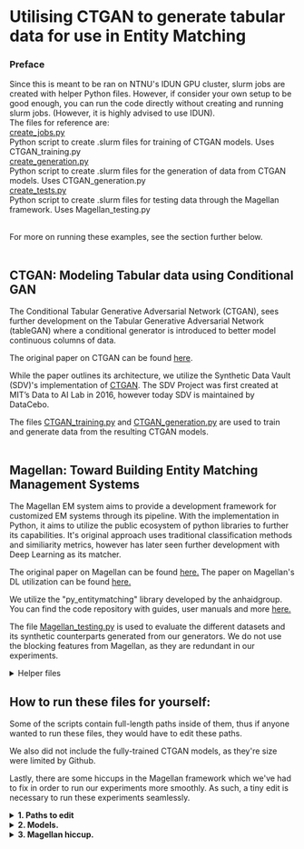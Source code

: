# Utilising CTGAN to generate tabular data for use in Entity Matching

### Preface

Since this is meant to be ran on NTNU's IDUN GPU cluster, slurm jobs are created with helper Python files. However, if consider your own setup to be good enough, you can run the code directly without creating and running slurm jobs. (However, it is highly advised to use IDUN). 
<br>
The files for reference are:
<br>
[create_jobs.py](./create_jobs.py)<br>
Python script to create .slurm files for training of CTGAN models. Uses CTGAN_training.py
<br>
[create_generation.py](./create_generation.py)<br>
Python script to create .slurm files for the generation of data from CTGAN models. Uses CTGAN_generation.py
<br>
[create_tests.py](./create_tests.py)<br>
Python script to create .slurm files for testing data through the Magellan framework. Uses Magellan_testing.py

<br>
For more on running these examples, see the section further below.
<br>
<br>

## CTGAN: Modeling Tabular data using Conditional GAN

The Conditional Tabular Generative Adversarial Network (CTGAN), sees further development on the Tabular Generative Adversarial Network (tableGAN) where a conditional generator is introduced to better model continuous columns of data. 

The original paper on CTGAN can be found [here](https://arxiv.org/abs/1907.00503).

While the paper outlines its architecture, we utilize the Synthetic Data Vault (SDV)'s implementation of [CTGAN](https://sdv.dev/SDV/user_guides/single_table/ctgan.html). The SDV Project was first created at MIT’s Data to AI Lab in 2016, however today SDV is maintained by DataCebo. 

The files [CTGAN_training.py](./CTGAN_training.py) and [CTGAN_generation.py](./CTGAN_generation.py) are used to train and generate data from the resulting CTGAN models.
<br>
<br>

## Magellan: Toward Building Entity Matching Management Systems

The Magellan EM system aims to provide a development framework for customized EM systems through its pipeline. With the implementation in Python, it aims to utilize the public ecosystem of python libraries to further its capabilities. It's original approach uses traditional classification methods and similiarity metrics, however has later seen further development with Deep Learning as its matcher. 

The original paper on Magellan can be found [here.](https://pages.cs.wisc.edu/~anhai/papers1/magellan-sigmodrec18.pdf)
The paper on Magellan's DL utilization can be found [here.](https://pages.cs.wisc.edu/~anhai/papers1/deepmatcher-sigmod18.pdf)

We utilize the "py_entitymatching" library developed by the anhaidgroup. You can find the code repository with guides, user manuals and more [here.](https://github.com/anhaidgroup/py_entitymatching)

The file [Magellan_testing.py](./Magellan_testing.py) is used to evaluate the different datasets and its synthetic counterparts generated from our generators. We do not use the blocking features from Magellan, as they are redundant in our experiments. 

<details><summary>Helper files</summary>
<p>

#### [create_parser.py](./create_parser.py)
Magellan and Ditto require different formats for their datasets. This file is used to create .slurm jobs for parsing data. It uses the [parse_data.py](./parse_data.py) script to parse data from text based Ditto formats to dataframe based Magellan formats, and vice versa.

#### [create_datasets.py](./create_datasets.py)
This file is used to combine the real data with the generated data, creating the datasets that are used in experiments in the process.

#### [make_graphs.py](./make_graphs.py)
This file loads in the result files from the "Results" directory, and generate plots based on the files values.

#### [rename_files.py](./rename_files.py)
This file simply renames some of the files from the synthetic datasets. A simple naming convention error on the Augmentation and GPT-2 generated datasets caused the need for this.


</p>
</details>

## How to run these files for yourself:

Some of the scripts contain full-length paths inside of them, thus if anyone wanted to run these files, they would have to edit these paths.

We also did not include the fully-trained CTGAN models, as they're size were limited by Github. 

Lastly, there are some hiccups in the Magellan framework which we've had to fix in order to run our experiments more smoothly. As such, a tiny edit is necessary to run these experiments seamlessly. 

<details><summary><b>1. Paths to edit</b></summary>

#### 1. create_datasets.py
On line 20: <br>
```IDUN_PATH = r'/cluster/home/alekssim/Documents/IDUN/Idun/CTGAN/'```<br>
Change to: <br>
```IDUN_PATH = r'<your_directory>/Idun/CTGAN/'```<br>

#### 2. create_generation.py
On line 4: <br>
```script_path = r"/cluster/home/alekssim/Documents/IDUN/Idun/CTGAN/CTGAN_generation.py"```<br>
Change to:<br>
```script_path = r"<your_directory>/Idun/CTGAN/CTGAN_generation.py"```<br>

On line 54: <br>
```jobs_dir = r'/cluster/home/alekssim/Documents/IDUN/Idun/CTGAN/gen_jobs/'```<br>
Change to:<br>
```jobs_dir = r'<your_directory>/Idun/CTGAN/gen_jobs/'```<br>

On line 88: <br>
```file.write(f"sbatch {name}.slurm alekssim\n")```<br>
Change to:<br>
```file.write(f"sbatch {name}.slurm <your_IDUN_user>\n")```<br>

#### 3. create_jobs.py
On line 4: <br>
```script_path = r"/cluster/home/alekssim/Documents/IDUN/Idun/CTGAN/CTGAN_training.py"```<br>
Change to:<br>
```script_path = r"<your_directory>/Idun/CTGAN/CTGAN_training.py"```<br>

On line 52: <br>
```jobs_dir = r'/cluster/home/alekssim/Documents/IDUN/Idun/CTGAN/jobs/'```<br>
Change to:<br>
```jobs_dir = r'<your_directory>/Idun/CTGAN/jobs/'```<br>

On line 86: <br>
```file.write(f"sbatch {name}.slurm alekssim\n")```<br>
Change to:<br>
```file.write(f"sbatch {name}.slurm <your_IDUN_user>\n")```<br>

#### 4. create_parser.py
On line 11: <br>
```script_path = r"/cluster/home/alekssim/Documents/IDUN/Idun/CTGAN/parse_data.py"```<br>
Change to:<br>
```script_path = r"<your_directory>/Idun/CTGAN/parse_data.py"```<br>

On line 62: <br>
```jobs_dir = r'/cluster/home/alekssim/Documents/IDUN/Idun/CTGAN/parse_jobs/'```<br>
Change to:<br>
```jobs_dir = r'<your_directory>/Idun/CTGAN/parse_jobs/'```<br>

On line 99: <br>
```file.write(f"sbatch {name}.slurm alekssim\n")```<br>
Change to:<br>
```file.write(f"sbatch {name}.slurm <your_IDUN_user>\n")```<br>

#### 5. create_tests.py
On line 24: <br>
```script_path = r"/cluster/home/alekssim/Documents/IDUN/Idun/CTGAN/Magellan_testing.py"```<br>
Change to:<br>
```script_path = r"<your_directory>/Idun/CTGAN/Magellan_testing.py"```<br>

On line 90: <br>
```jobs_dir = r'/cluster/home/alekssim/Documents/IDUN/Idun/CTGAN/match_jobs/'```<br>
Change to:<br>
```jobs_dir = r'<your_directory>/Idun/CTGAN/match_jobs/'```<br>

On line 102: <br>
```file.write(f"sbatch {name}.slurm alekssim\n")```<br>
Change to:<br>
```file.write(f"sbatch {name}.slurm <your_IDUN_user>\n")```<br>

#### 6. CTGAN_generation.py
On line 25: <br>
```model_dir = r'/cluster/home/alekssim/Documents/IDUN/Idun/CTGAN/Models/'```<br>
Change to:<br>
```model_dir = r'<your_directory>/Idun/CTGAN/Models/'```<br>

On line 28 and 29: <br>
```datasets_dir = r'/cluster/home/alekssim/Documents/IDUN/Idun/CTGAN/Datasets/'```<br>
```synth_dir = r'/cluster/home/alekssim/Documents/IDUN/Idun/CTGAN/Datasets_Synth/Magellan/'```<br>

Change to:<br>
```datasets_dir = r'<your_directory>/Idun/CTGAN/Datasets/'```<br>
```synth_dir = r'<your_directory>/Idun/CTGAN/Datasets_Synth/Magellan/'```<br>

#### 7. CTGAN_training.py
On line 21: <br>
```model_dir = r'/cluster/home/alekssim/Documents/IDUN/Idun/CTGAN/Models'```<br>
Change to:<br>
```model_dir = r'<your_directory>/Idun/CTGAN/Models/'```<br>

On line 24: <br>
```datasets_dir = r'/cluster/home/alekssim/Documents/IDUN/Idun/CTGAN/Datasets/'```<br>
Change to:<br>
```datasets_dir = r'<your_directory>/Idun/CTGAN/Datasets/'```<br>

#### 8. Magellan_testing.py
On line 44: <br>
```datasets_dir = r'/cluster/home/alekssim/Documents/IDUN/Idun/CTGAN/Datasets/'```<br>
Change to:<br>
```datasets_dir = r'<your_directory>/Idun/CTGAN/Datasets/'```<br>

On line 49-58: <br>
```synth_dir = r'/cluster/home/alekssim/Documents/IDUN/Idun/CTGAN/Datasets_Synth/Magellan/<generator>/'```<br>
Change to:<br>
```synth_dir = r'<your_directory>/Idun/CTGAN/Datasets_Synth/Magellan/<generator>/'```<br>

On line 384:<br>
```temp_C_dir = r"/cluster/home/alekssim/Documents/IDUN/Idun/CTGAN/Datasets/Temp_Tables"```<br>
Change to:<br>
```temp_C_dir = r"<your_directory>/Idun/CTGAN/Datasets/Temp_Tables"```<br>

On line 572:<br>
```result_dir = r"/cluster/home/alekssim/Documents/IDUN/Idun/CTGAN/Results/"```<br>
Change to:<br>
```result_dir = r"<your_directory>/Idun/CTGAN/Results/"```<br>

#### 9. make_graphs.py
On line 44: <br>
```save_score_path = r"C:\Users\aleks\Desktop\Master Thesis\Idun\CTGAN\Results" + os.sep + plot_type + ".csv"```<br>
Change to:<br>
```save_score_path = r"<your_directory>\Idun\CTGAN\Results" + os.sep + plot_type + ".csv"```<br>

#### 10. make_graphs.py
On line 21: <br>
```dataset_orig_data = r'/cluster/home/alekssim/Documents/IDUN/Idun/CTGAN/Datasets/'```<br>
Change to:<br>
```dataset_orig_data = r'<your_directory>/Idun/CTGAN/Datasets/'```<br>

On line 25-29:<br>
```datasets_dir = r'/cluster/home/alekssim/Documents/IDUN/Idun/CTGAN/Datasets_Synth/Magellan/'```<br>
```datasets_goal_dir = r'/cluster/home/alekssim/Documents/IDUN/Idun/CTGAN/Datasets_Synth/Ditto/'```<br>

Change to:<br>
```datasets_dir = r'<your_directory>/Idun/CTGAN/Datasets_Synth/Magellan/'```<br>
```datasets_goal_dir = r'<your_directory>/Idun/CTGAN/Datasets_Synth/Ditto/'```<br>

</details>

<details><summary><b>2. Models.</b></summary>
<br>

As previously stated, the models trained were too big for GitHub. However, to skip the lengthy procedure of training each model again, the models can be downloaded [here.](https://mega.nz/file/kWFE3RTJ#0RKAPHafFShhNI92084hwpNI4KiRDXUF13hmRUj6JsQ)

Simply un-zip the file, and move the "Models" folder into the "CTGAN" folder.

</details>


<details><summary><b>3. Magellan hiccup.</b></summary>
<br>

Magellan needs attribute correspondance for generating feature_tables for its matching procedure. However, this function can sometimes pick up multiple attribute correspondaces and require manual work to be configured correctly. 

We have slightly adjusted a file inside of the py_entitymatching library to combat this. Simply download the file [here.](https://mega.nz/file/lSt2nQrL#zujF_FcPfaoBShViHRse5WvOKXn1ltUdB5hPGMdPbAw), and replace the corresponding file inside of the py_entitymatching library folder. This is usually found in your python directory, in **[../site-packages/py_entitymatching/feature]**.

If this sounds too grevious of a task, simply run Magellan_testing.py until it throws an error pointing to the file in question. It will usually accompany the path to the file required to be replaced. 

</details>
